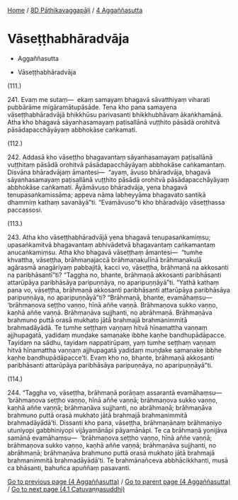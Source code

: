 
[Home](/) / [8D Pāthikavaggapāḷi](../../8D.md) / [4 Aggaññasutta](../4.md)

# Vāseṭṭhabhāradvāja

* Aggaññasutta

* Vāseṭṭhabhāradvāja

(111.)

241\. Evaṃ me sutaṃ—  ekaṃ samayaṃ bhagavā sāvatthiyaṃ viharati pubbārāme migāramātupāsāde. Tena kho pana samayena vāseṭṭhabhāradvājā bhikkhūsu parivasanti bhikkhubhāvaṃ ākaṅkhamānā. Atha kho bhagavā sāyanhasamayaṃ paṭisallānā vuṭṭhito pāsādā orohitvā pāsādapacchāyāyaṃ abbhokāse caṅkamati.

(112.)

242\. Addasā kho vāseṭṭho bhagavantaṃ sāyanhasamayaṃ paṭisallānā vuṭṭhitaṃ pāsādā orohitvā pāsādapacchāyāyaṃ abbhokāse caṅkamantaṃ. Disvāna bhāradvājaṃ āmantesi—  “ayaṃ, āvuso bhāradvāja, bhagavā sāyanhasamayaṃ paṭisallānā vuṭṭhito pāsādā orohitvā pāsādapacchāyāyaṃ abbhokāse caṅkamati. Āyāmāvuso bhāradvāja, yena bhagavā tenupasaṅkamissāma; appeva nāma labheyyāma bhagavato santikā dhammiṃ kathaṃ savanāyā”ti. “Evamāvuso”ti kho bhāradvājo vāseṭṭhassa paccassosi.

(113.)

243\. Atha kho vāseṭṭhabhāradvājā yena bhagavā tenupasaṅkamiṃsu; upasaṅkamitvā bhagavantaṃ abhivādetvā bhagavantaṃ caṅkamantaṃ anucaṅkamiṃsu. Atha kho bhagavā vāseṭṭhaṃ āmantesi—  “tumhe khvattha, vāseṭṭha, brāhmaṇajaccā brāhmaṇakulīnā brāhmaṇakulā agārasmā anagāriyaṃ pabbajitā, kacci vo, vāseṭṭha, brāhmaṇā na akkosanti na paribhāsantī”ti? “Taggha no, bhante, brāhmaṇā akkosanti paribhāsanti attarūpāya paribhāsāya paripuṇṇāya, no aparipuṇṇāyā”ti. “Yathā kathaṃ pana vo, vāseṭṭha, brāhmaṇā akkosanti paribhāsanti attarūpāya paribhāsāya paripuṇṇāya, no aparipuṇṇāyā”ti? “Brāhmaṇā, bhante, evamāhaṃsu—  ‘brāhmaṇova seṭṭho vaṇṇo, hīnā aññe vaṇṇā. Brāhmaṇova sukko vaṇṇo, kaṇhā aññe vaṇṇā. Brāhmaṇāva sujjhanti, no abrāhmaṇā. Brāhmaṇāva brahmuno puttā orasā mukhato jātā brahmajā brahmanimmitā brahmadāyādā. Te tumhe seṭṭhaṃ vaṇṇaṃ hitvā hīnamattha vaṇṇaṃ ajjhupagatā, yadidaṃ muṇḍake samaṇake ibbhe kaṇhe bandhupādāpacce. Tayidaṃ na sādhu, tayidaṃ nappatirūpaṃ, yaṃ tumhe seṭṭhaṃ vaṇṇaṃ hitvā hīnamattha vaṇṇaṃ ajjhupagatā yadidaṃ muṇḍake samaṇake ibbhe kaṇhe bandhupādāpacce’ti. Evaṃ kho no, bhante, brāhmaṇā akkosanti paribhāsanti attarūpāya paribhāsāya paripuṇṇāya, no aparipuṇṇāyā”ti.

(114.)

244\. “Taggha vo, vāseṭṭha, brāhmaṇā porāṇaṃ assarantā evamāhaṃsu—  ‘brāhmaṇova seṭṭho vaṇṇo, hīnā aññe vaṇṇā; brāhmaṇova sukko vaṇṇo, kaṇhā aññe vaṇṇā; brāhmaṇāva sujjhanti, no abrāhmaṇā; brāhmaṇāva brahmuno puttā orasā mukhato jātā brahmajā brahmanimmitā brahmadāyādā’ti. Dissanti kho pana, vāseṭṭha, brāhmaṇānaṃ brāhmaṇiyo utuniyopi gabbhiniyopi vijāyamānāpi pāyamānāpi. Te ca brāhmaṇā yonijāva samānā evamāhaṃsu—  ‘brāhmaṇova seṭṭho vaṇṇo, hīnā aññe vaṇṇā; brāhmaṇova sukko vaṇṇo, kaṇhā aññe vaṇṇā; brāhmaṇāva sujjhanti, no abrāhmaṇā; brāhmaṇāva brahmuno puttā orasā mukhato jātā brahmajā brahmanimmitā brahmadāyādā’ti. Te brahmānañceva abbhācikkhanti, musā ca bhāsanti, bahuñca apuññaṃ pasavanti.

[Go to previous page (4 Aggaññasutta)](../4.md) / [Go to parent page (4 Aggaññasutta)](../4.md) / [Go to next page (4.1 Catuvaṇṇasuddhi)](4.1.md)



